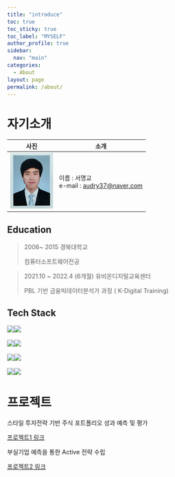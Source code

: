 ```yaml
---
title: "introduce"
toc: true
toc_sticky: true
toc_label: "MYSELF"
author_profile: true
sidebar:
  nav: "main"
categories:
  - About
layout: page
permalink: /about/
---
```






# 자기소개
|사진 | 소개 |   
|-----|-----|  
| ![내사진](./github_img/%EC%A6%9D%EB%AA%85%EC%82%AC%EC%A7%84.jpg) |이름 : 서명교 <br>e-mail : audry37@naver.com |




## Education

> 2006~ 2015 경북대학교
>
> 컴퓨터소프트웨어전공

> 2021.10 ~ 2022.4 (6개월) 유비온디지털교육센터
>
> PBL 기반 금융빅데이터분석가 과정 ( K-Digital Training)





## Tech Stack

​	<img src="https://img.shields.io/badge/Python-3776AB?style=flat-square&logo=Python&logoColor=white"/><img src="https://img.shields.io/badge/R-276DC3?style=flat-square&logo=R&logoColor=white"/>

​	<img src="https://img.shields.io/badge/TensorFlow-FF6F00?style=flat-square&logo=TensorFlow&logoColor=white"/><img src="https://img.shields.io/badge/Keras-D00000?style=flat-square&logo=Keras&logoColor=white"/>

​	<img src="https://img.shields.io/badge/MySQL-4479A1?style=flat-square&logo=MySQL&logoColor=white"/><img src="https://img.shields.io/badge/MongoDB-47A248?style=flat-square&logo=MongoDB&logoColor=white"/>

​	<img src="https://img.shields.io/badge/Windows-0078D6?style=flat-square&logo=Windows&logoColor=white"/><img src="https://img.shields.io/badge/Linux-FCC624?style=flat-square&logo=Linux&logoColor=white"/>





# 프로젝트

스타일 투자전략 기반 주식 포트폴리오 성과 예측 및 평가

[프로젝트1 링크](https://myeong1234.github.io/post%20formats/%ED%94%84%EB%A1%9C%EC%A0%9D%ED%8A%B81/)

부실기업 예측을 통한 Active 전략 수립

[프로젝트2 링크](https://myeong1234.github.io/post%20formats/%ED%94%84%EB%A1%9C%EC%A0%9D%ED%8A%B82/)

